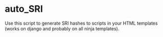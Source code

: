 # auto_SRI

Use this script to generate SRI hashes to scripts in your HTML templates (works on django and probably on all ninja templates).
